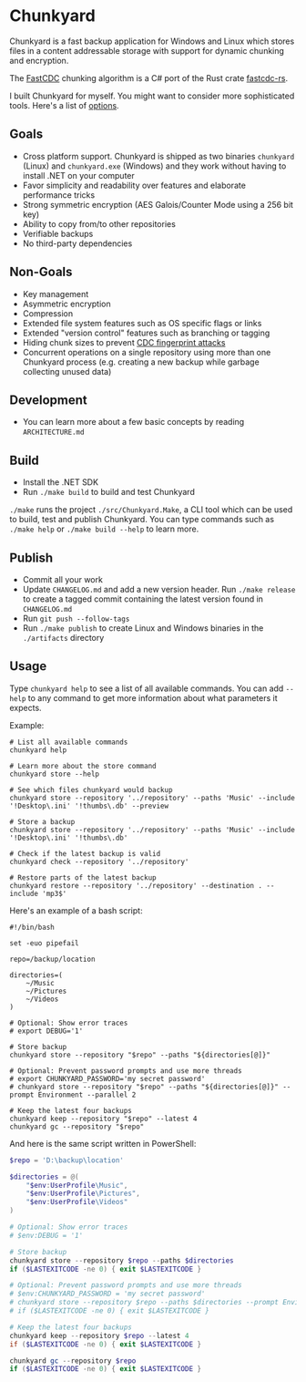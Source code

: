 # Chunkyard

Chunkyard is a fast backup application for Windows and Linux which stores files
in a content addressable storage with support for dynamic chunking and
encryption.

The [FastCDC][fastcdc] chunking algorithm is a C# port of the Rust crate
[fastcdc-rs][fastcdc-rs].

I built Chunkyard for myself. You might want to consider more sophisticated
tools. Here's a list of [options][backup-tools].

## Goals

- Cross platform support. Chunkyard is shipped as two binaries `chunkyard`
  (Linux) and `chunkyard.exe` (Windows) and they work without having to install
  .NET on your computer
- Favor simplicity and readability over features and elaborate performance
  tricks
- Strong symmetric encryption (AES Galois/Counter Mode using a 256 bit key)
- Ability to copy from/to other repositories
- Verifiable backups
- No third-party dependencies

## Non-Goals

- Key management
- Asymmetric encryption
- Compression
- Extended file system features such as OS specific flags or links
- Extended "version control" features such as branching or tagging
- Hiding chunk sizes to prevent [CDC fingerprint attacks][borg]
- Concurrent operations on a single repository using more than one Chunkyard
  process (e.g. creating a new backup while garbage collecting unused data)

## Development

- You can learn more about a few basic concepts by reading `ARCHITECTURE.md`

## Build

- Install the .NET SDK
- Run `./make build` to build and test Chunkyard

`./make` runs the project `./src/Chunkyard.Make`, a CLI tool which can be used
to build, test and publish Chunkyard. You can type commands such as `./make
help` or `./make build --help` to learn more.

## Publish

- Commit all your work
- Update `CHANGELOG.md` and add a new version header. Run `./make release` to
  create a tagged commit containing the latest version found in `CHANGELOG.md`
- Run `git push --follow-tags`
- Run `./make publish` to create Linux and Windows binaries in the `./artifacts`
  directory

## Usage

Type `chunkyard help` to see a list of all available commands. You can add
`--help` to any command to get more information about what parameters it
expects.

Example:

``` shell
# List all available commands
chunkyard help

# Learn more about the store command
chunkyard store --help

# See which files chunkyard would backup
chunkyard store --repository '../repository' --paths 'Music' --include '!Desktop\.ini' '!thumbs\.db' --preview

# Store a backup
chunkyard store --repository '../repository' --paths 'Music' --include '!Desktop\.ini' '!thumbs\.db'

# Check if the latest backup is valid
chunkyard check --repository '../repository'

# Restore parts of the latest backup
chunkyard restore --repository '../repository' --destination . --include 'mp3$'
```

Here's an example of a bash script:

``` shell
#!/bin/bash

set -euo pipefail

repo=/backup/location

directories=(
    ~/Music
    ~/Pictures
    ~/Videos
)

# Optional: Show error traces
# export DEBUG='1'

# Store backup
chunkyard store --repository "$repo" --paths "${directories[@]}"

# Optional: Prevent password prompts and use more threads
# export CHUNKYARD_PASSWORD='my secret password'
# chunkyard store --repository "$repo" --paths "${directories[@]}" --prompt Environment --parallel 2

# Keep the latest four backups
chunkyard keep --repository "$repo" --latest 4
chunkyard gc --repository "$repo"
```

And here is the same script written in PowerShell:

``` powershell
$repo = 'D:\backup\location'

$directories = @(
    "$env:UserProfile\Music",
    "$env:UserProfile\Pictures",
    "$env:UserProfile\Videos"
)

# Optional: Show error traces
# $env:DEBUG = '1'

# Store backup
chunkyard store --repository $repo --paths $directories
if ($LASTEXITCODE -ne 0) { exit $LASTEXITCODE }

# Optional: Prevent password prompts and use more threads
# $env:CHUNKYARD_PASSWORD = 'my secret password'
# chunkyard store --repository $repo --paths $directories --prompt Environment --parallel 2
# if ($LASTEXITCODE -ne 0) { exit $LASTEXITCODE }

# Keep the latest four backups
chunkyard keep --repository $repo --latest 4
if ($LASTEXITCODE -ne 0) { exit $LASTEXITCODE }

chunkyard gc --repository $repo
if ($LASTEXITCODE -ne 0) { exit $LASTEXITCODE }
```

[fastcdc]: https://www.usenix.org/system/files/conference/atc16/atc16-paper-xia.pdf
[fastcdc-rs]: https://github.com/nlfiedler/fastcdc-rs
[backup-tools]: https://github.com/restic/others
[borg]: https://borgbackup.readthedocs.io/en/stable/internals/security.html#fingerprinting
